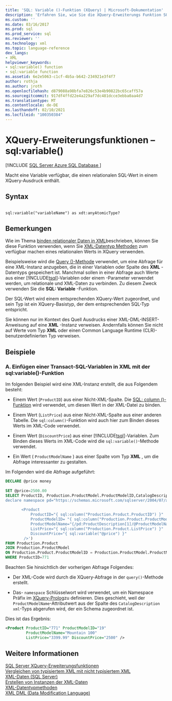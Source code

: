 ```yaml
---
title: 'SQL: Variable ()-Funktion (XQuery) | Microsoft-Dokumentation'
description: 'Erfahren Sie, wie Sie die XQuery-Erweiterungs Funktion SQL: Variable () verwenden, um eine Variable verfügbar zu machen, die einen relationalen SQL-Wert in einem XQuery-Ausdruck enthält.'
ms.custom: ''
ms.date: 03/16/2017
ms.prod: sql
ms.prod_service: sql
ms.reviewer: ''
ms.technology: xml
ms.topic: language-reference
dev_langs:
- XML
helpviewer_keywords:
- sql:variable() function
- sql:variable function
ms.assetid: 6e2e5063-c1cf-4b5a-b642-234921e3f4f7
author: rothja
ms.author: jroth
ms.openlocfilehash: d879088a98bfa7e826c53e4b90822bc65caff57a
ms.sourcegitcommit: 917df4ffd22e4a229af7dc481dcce3ebba0aa4d7
ms.translationtype: MT
ms.contentlocale: de-DE
ms.lasthandoff: 02/10/2021
ms.locfileid: "100350384"
---
```

# <a name="xquery-extension-functions---sqlvariable"></a>XQuery-Erweiterungsfunktionen – sql:variable()
[!INCLUDE [SQL Server Azure SQL Database ](../includes/applies-to-version/sqlserver.md)]

  Macht eine Variable verfügbar, die einen relationalen SQL-Wert in einem XQuery-Ausdruck enthält.  
  
## <a name="syntax"></a>Syntax  
  
```  
  
sql:variable("variableName") as xdt:anyAtomicType?  
```  
  
## <a name="remarks"></a>Bemerkungen  
 Wie im Thema [binden relationaler Daten in XML](../t-sql/xml/binding-relational-data-inside-xml-data.md)beschrieben, können Sie diese Funktion verwenden, wenn Sie [XML-Datentyp Methoden](../t-sql/xml/xml-data-type-methods.md) zum verfügbar machen eines relationalen Werts in XQuery verwenden.  
  
 Beispielsweise wird die [Query ()-Methode](../t-sql/xml/query-method-xml-data-type.md) verwendet, um eine Abfrage für eine XML-Instanz anzugeben, die in einer Variablen oder Spalte des **XML** -Datentyps gespeichert ist. Manchmal sollen in einer Abfrage auch Werte aus einer [!INCLUDE[tsql](../includes/tsql-md.md)]-Variablen oder einem -Parameter verwendet werden, um relationale und XML-Daten zu verbinden. Zu diesem Zweck verwenden Sie die **SQL: Variable** -Funktion.  
  
 Der SQL-Wert wird einem entsprechenden XQuery-Wert zugeordnet, und sein Typ ist ein XQuery-Basistyp, der dem entsprechenden SQL-Typ entspricht.  
  
 Sie können nur im Kontext des Quell Ausdrucks einer XML-DML-INSERT-Anweisung auf eine **XML** -Instanz verweisen. Andernfalls können Sie nicht auf Werte vom Typ **XML** oder einen Common Language Runtime (CLR)-benutzerdefinierten Typ verweisen.  
  
## <a name="examples"></a>Beispiele  
  
### <a name="a-using-the-sqlvariable-function-to-bring-a-transact-sql-variable-value-into-xml"></a>A. Einfügen einer Transact-SQL-Variablen in XML mit der sql:variable()-Funktion  
 Im folgenden Beispiel wird eine XML-Instanz erstellt, die aus Folgendem besteht:  
  
-   Einem Wert (`ProductID`) aus einer Nicht-XML-Spalte. Die [SQL: column ()-Funktion](../xquery/xquery-extension-functions-sql-column.md) wird verwendet, um diesen Wert in der XML-Datei zu binden.  
  
-   Einem Wert (`ListPrice`) aus einer Nicht-XML-Spalte aus einer anderen Tabelle. Die `sql:column()`-Funktion wird auch hier zum Binden dieses Werts im XML-Code verwendet.  
  
-   Einem Wert (`DiscountPrice`) aus einer [!INCLUDE[tsql](../includes/tsql-md.md)]-Variablen. Zum Binden dieses Werts im XML-Code wird die `sql:variable()`-Methode verwendet.  
  
-   Ein Wert ( `ProductModelName` ) aus einer Spalte vom Typ **XML** , um die Abfrage interessanter zu gestalten.  
  
 Im Folgenden wird die Abfrage aufgeführt:  
  
```sql
DECLARE @price money  
  
SET @price=2500.00  
SELECT ProductID, Production.ProductModel.ProductModelID,CatalogDescription.query('  
declare namespace pd="https://schemas.microsoft.com/sqlserver/2004/07/adventure-works/ProductModelDescription";  
  
       <Product   
           ProductID="{ sql:column("Production.Product.ProductID") }"  
           ProductModelID= "{ sql:column("Production.Product.ProductModelID") }"  
           ProductModelName="{/pd:ProductDescription[1]/@ProductModelName }"  
           ListPrice="{ sql:column("Production.Product.ListPrice") }"  
           DiscountPrice="{ sql:variable("@price") }"  
        />')   
FROM Production.Product   
JOIN Production.ProductModel  
ON Production.Product.ProductModelID = Production.ProductModel.ProductModelID  
WHERE ProductID=771  
```  
  
 Beachten Sie hinsichtlich der vorherigen Abfrage Folgendes:  
  
-   Der XML-Code wird durch die XQuery-Abfrage in der `query()`-Methode erstellt.  
  
-   Das- `namespace` Schlüsselwort wird verwendet, um ein Namespace Präfix im [XQuery-Prolog](../xquery/modules-and-prologs-xquery-prolog.md)zu definieren. Dies geschieht, weil der `ProductModelName`-Attributwert aus der Spalte des `CatalogDescription xml`-Typs abgerufen wird, der ein Schema zugeordnet ist.  
  
 Dies ist das Ergebnis:  
  
```xml
<Product ProductID="771" ProductModelID="19"   
         ProductModelName="Mountain 100"   
         ListPrice="3399.99" DiscountPrice="2500" />  
```  
  
## <a name="see-also"></a>Weitere Informationen  
 [SQL Server XQuery-Erweiterungsfunktionen](./xquery-extension-functions-sql-column.md)   
 [Vergleichen von typisiertem XML mit nicht typisiertem XML](../relational-databases/xml/compare-typed-xml-to-untyped-xml.md)   
 [XML-Daten &#40;SQL Server&#41;](../relational-databases/xml/xml-data-sql-server.md)   
 [Erstellen von Instanzen der XML-Daten](../relational-databases/xml/create-instances-of-xml-data.md)   
 [XML-Datentypmethoden](../t-sql/xml/xml-data-type-methods.md)   
 [XML DML &#40;Data Modification Language&#41;](../t-sql/xml/xml-data-modification-language-xml-dml.md)  
  
